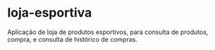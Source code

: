 # loja-esportiva
Aplicação de loja de produtos esportivos, para consulta de produtos, compra, e consulta de histórico de compras.
